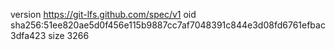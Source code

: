 version https://git-lfs.github.com/spec/v1
oid sha256:51ee820ae5d0f456e115b9887cc7af7048391c844e3d08fd6761efbac3dfa423
size 3266
